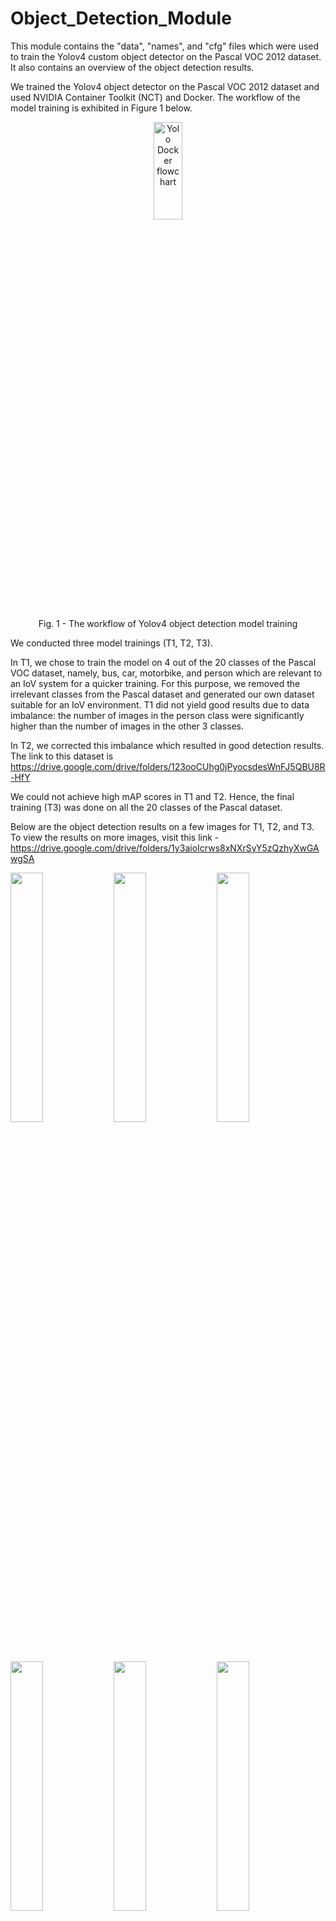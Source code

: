 # Object_Detection_Module
This module contains the "data", "names", and "cfg" files which were used to train the Yolov4 custom object detector on the Pascal VOC 2012 dataset. It also contains an overview of the object detection results.

We trained the Yolov4 object detector on the Pascal VOC 2012 dataset and used NVIDIA Container Toolkit (NCT) and Docker. The workflow of the model training is exhibited in Figure 1 below.

<p align="center">
  <img src="https://user-images.githubusercontent.com/13494311/185402589-f3c55db3-1a04-4bc2-ab78-23bc8e587452.png" alt="Yolo Docker flowchart" width=30% height=20%>
</p>

<p align = "center">
Fig. 1 - The workflow of Yolov4 object detection model training
</p>

We conducted three model trainings (T1, T2, T3). 

In T1, we chose to train the model on 4 out of the 20 classes of the Pascal VOC dataset, namely, bus, car, motorbike, and person which are relevant to an IoV system for a quicker training. For this purpose, we removed the irrelevant classes from the Pascal dataset and generated our own dataset suitable for an IoV environment. T1 did not yield good results due to data imbalance: the number of images in the person class were significantly higher than the number of images in the other 3 classes.

In T2, we corrected this imbalance which resulted in good detection results. The link to this dataset is https://drive.google.com/drive/folders/123ooCUhg0jPyocsdesWnFJ5QBU8R-HfY

We could not achieve high mAP scores in T1 and T2. Hence, the final training (T3) was done on all the 20 classes of the Pascal dataset. 

Below are the object detection results on a few images for T1, T2, and T3. To view the results on more images, visit this link - https://drive.google.com/drive/folders/1y3aioIcrws8xNXrSyY5zQzhyXwGAwgSA

<p float="left">
  <img src="https://user-images.githubusercontent.com/13494311/185402972-c95ecbb8-ddee-444b-a019-e3341f255a54.jpg" width=32% />
  <img src="https://user-images.githubusercontent.com/13494311/185403048-cd958614-4cce-42c9-82f2-1f6cdbe7b9d9.jpg" width=32% /> 
  <img src="https://user-images.githubusercontent.com/13494311/185403138-009dda45-7f17-40f2-a90e-888ae1f8fecf.jpg" width=32% />
</p>

<p float="left">
  <img src="https://user-images.githubusercontent.com/13494311/185404254-fcab7e54-86ce-4038-bef6-3695a993ac84.jpg" width=32% />
  <img src="https://user-images.githubusercontent.com/13494311/185404367-894748d9-47ce-498a-8c31-2c575949c0ca.jpg" width=32% />
  <img src="https://user-images.githubusercontent.com/13494311/185404521-511e8792-7a4c-4842-8ebf-ae9ea4e0d029.jpg" width=32% />
</p>

<p align = "center">
Fig. 2 - Results of T1, T2, T3
</p>

We also trained a GAN model to obtain synthetic images. The workflow for the same is presented below in Figure 3.

<p align="center">
  <img src="https://user-images.githubusercontent.com/13494311/185407116-eb1a752a-576c-462a-99bd-f61f0bab5be5.jpg" alt="GAN_framework" width=40% height=40%>
</p>

<p align = "center">
Fig. 3 - The workflow of GAN model training
</p>

We performed daytime to nighttime image translation using GAN. The results are shown below. For more results, visit this link - https://drive.google.com/drive/folders/1bpPX3Ru812ef1I4SWytAxBjk1SQvbiFw

<p float="left">
  <img src="https://user-images.githubusercontent.com/13494311/185407664-5dd1ffc0-a1e8-4373-bcde-ba5dabaa4e6b.png" alt="Img1_day" width=45% />
  <img src="https://user-images.githubusercontent.com/13494311/185407722-dc8be53c-ac2f-47a4-80d5-5c20dc745a90.png" alt="Img1_night" width=45% />
</p>

<p float="left">
  <img src="https://user-images.githubusercontent.com/13494311/185407778-684d0d4b-d663-43ae-83e7-2b17d3bfed70.png" alt="Img2_day" width=45% />
  <img src="https://user-images.githubusercontent.com/13494311/185407840-7158e356-7162-47fb-ab33-653de74e5335.png" alt="Img2_night" width=45% />
</p>

<p align = "center">
Fig. 4 - Results of GAN
</p>
